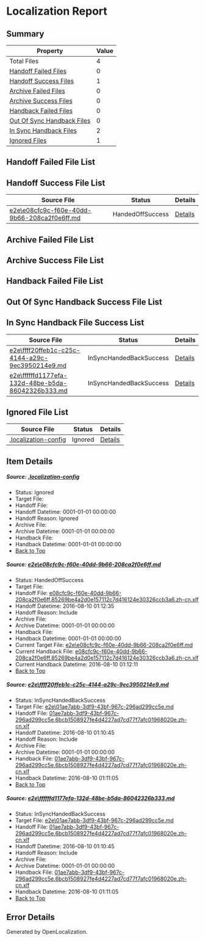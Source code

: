 # <a name='report-top'></a> Localization Report

## Summary
 Property | Value 
 -------- | ----- 
 Total Files | 4
[ Handoff Failed Files ](#handoff-failed-list)| 0
[ Handoff Success Files ](#handoff-success-list)| 1
[ Archive Failed Files ](#archive-failed-list)| 0
[ Archive Success Files ](#archive-success-list)| 0
[ Handback Failed Files ](#handback-failed-list)| 0
[ Out Of Sync Handback Files ](#outofsync-handback-success-list)| 0
[ In Sync Handback Files ](#insync-handback-success-list)| 2
[ Ignored Files ](#ignored-list)| 1

## <a name='handoff-failed-list'></a> Handoff Failed File List

## <a name='handoff-success-list'></a> Handoff Success File List
 Source File | Status | Details 
 ----------- | ------ | ------- 
 [e2e\e08cfc9c-f60e-40dd-9b66-208ca2f0e6ff.md](https://github.com/OpenLocalizationTestOrg/oltest/blob/468bad922387fef959fb675d950f07e419bfc274/e2e/e08cfc9c-f60e-40dd-9b66-208ca2f0e6ff.md) | HandedOffSuccess | [Details](#6e650ce8d27cd9019e69f1e8a37bf9b2bfcf63dd1)

## <a name='archive-failed-list'></a> Archive Failed File List

## <a name='archive-success-list'></a> Archive Success File List

## <a name='handback-failed-list'></a> Handback Failed File List

## <a name='outofsync-handback-success-list'></a> Out Of Sync Handback Success File List

## <a name='insync-handback-success-list'></a> In Sync Handback File Success List
 Source File | Status | Details 
 ----------- | ------ | ------- 
 [e2e\ffff20ffeb1c-c25c-4144-a29c-9ec3950214e9.md](https://github.com/OpenLocalizationTestOrg/oltest/blob/b0c05c697e0e6ed19e531bf514e4655aeb398bab/e2e/ffff20ffeb1c-c25c-4144-a29c-9ec3950214e9.md) | InSyncHandedBackSuccess | [Details](#460330db521bf782be45e66082dae8aa278959362)
 [e2e\ffffffd1177efa-132d-48be-b5da-86042326b333.md](https://github.com/OpenLocalizationTestOrg/oltest/blob/468bad922387fef959fb675d950f07e419bfc274/e2e/ffffffd1177efa-132d-48be-b5da-86042326b333.md) | InSyncHandedBackSuccess | [Details](#460330db521bf782be45e66082dae8aa278959363)

## <a name='ignored-list'></a> Ignored File List
 Source File | Status | Details 
 ----------- | ------ | ------- 
 [.localization-config](https://github.com/OpenLocalizationTestOrg/oltest/blob/468bad922387fef959fb675d950f07e419bfc274/.localization-config) | Ignored | [Details](#3d4f252ac210baf56311d7e97dcc2db10974dbd20)

## Item Details
##### <a name='3d4f252ac210baf56311d7e97dcc2db10974dbd20'></a> Source: [.localization-config](https://github.com/OpenLocalizationTestOrg/oltest/blob/468bad922387fef959fb675d950f07e419bfc274/.localization-config)
* Status: Ignored
* Target File: 
* Handoff File: 
* Handoff Datetime: 0001-01-01 00:00:00
* Handoff Reason: Ignored
* Archive File: 
* Archive Datetime: 0001-01-01 00:00:00
* Handback File: 
* Handback Datetime: 0001-01-01 00:00:00
* [Back to Top](#report-top)

##### <a name='6e650ce8d27cd9019e69f1e8a37bf9b2bfcf63dd1'></a> Source: [e2e\e08cfc9c-f60e-40dd-9b66-208ca2f0e6ff.md](https://github.com/OpenLocalizationTestOrg/oltest/blob/468bad922387fef959fb675d950f07e419bfc274/e2e/e08cfc9c-f60e-40dd-9b66-208ca2f0e6ff.md)
* Status: HandedOffSuccess
* Target File: 
* Handoff File: [e08cfc9c-f60e-40dd-9b66-208ca2f0e6ff.85269be4a2d0e157112c7d416124e30326ccb3a6.zh-cn.xlf](https://github.com/OpenLocalizationTestOrg/olhandoff-e2e/blob/4b5b7f76e83179a6b268f4c347f7d80dbcbb13eb/ol-handoff/OpenLocalizationTestOrg/ol-test-zhcn/ci/ht/e08cfc9c-f60e-40dd-9b66-208ca2f0e6ff.85269be4a2d0e157112c7d416124e30326ccb3a6.zh-cn.xlf)
* Handoff Datetime: 2016-08-10 01:12:35
* Handoff Reason: Include
* Archive File: 
* Archive Datetime: 0001-01-01 00:00:00
* Handback File: 
* Handback Datetime: 0001-01-01 00:00:00
* Current Target File: [e2e\e08cfc9c-f60e-40dd-9b66-208ca2f0e6ff.md](https://github.com/OpenLocalizationTestOrg/ol-test-zhcn/blob/d7c9a9d2bd27c995f15c878f78fdc27bbe087a26/e2e/e08cfc9c-f60e-40dd-9b66-208ca2f0e6ff.md)
* Current Handback File: [e08cfc9c-f60e-40dd-9b66-208ca2f0e6ff.85269be4a2d0e157112c7d416124e30326ccb3a6.zh-cn.xlf](https://github.com/OpenLocalizationTestOrg/olhandback-e2e/blob/077951088730aa6d4a36a222e075fb6832d7f77d/ol-handback/OpenLocalizationTestOrg/ol-test-zhcn/ci/ht/e08cfc9c-f60e-40dd-9b66-208ca2f0e6ff.85269be4a2d0e157112c7d416124e30326ccb3a6.zh-cn.xlf)
* Current Handback Datetime: 2016-08-10 01:12:11
* [Back to Top](#report-top)

##### <a name='460330db521bf782be45e66082dae8aa278959362'></a> Source: [e2e\ffff20ffeb1c-c25c-4144-a29c-9ec3950214e9.md](https://github.com/OpenLocalizationTestOrg/oltest/blob/b0c05c697e0e6ed19e531bf514e4655aeb398bab/e2e/ffff20ffeb1c-c25c-4144-a29c-9ec3950214e9.md)
* Status: InSyncHandedBackSuccess
* Target File: [e2e\01ae7abb-3df9-43bf-967c-296ad299cc5e.md](https://github.com/OpenLocalizationTestOrg/ol-test-zhcn/blob/1b78de0e9b26ba3e868367b71f2c6aa9d76cb8c3/e2e/01ae7abb-3df9-43bf-967c-296ad299cc5e.md)
* Handoff File: [01ae7abb-3df9-43bf-967c-296ad299cc5e.6bcb1508927fe4d4227ad7cd77f7afc01968020e.zh-cn.xlf](https://github.com/OpenLocalizationTestOrg/olhandoff-e2e/blob/2e080368ef3cef21e0bc9769f25fdfa606f42fac/ol-handoff/OpenLocalizationTestOrg/ol-test-zhcn/ci/ht/01ae7abb-3df9-43bf-967c-296ad299cc5e.6bcb1508927fe4d4227ad7cd77f7afc01968020e.zh-cn.xlf)
* Handoff Datetime: 2016-08-10 01:10:45
* Handoff Reason: Include
* Archive File: 
* Archive Datetime: 0001-01-01 00:00:00
* Handback File: [01ae7abb-3df9-43bf-967c-296ad299cc5e.6bcb1508927fe4d4227ad7cd77f7afc01968020e.zh-cn.xlf](https://github.com/OpenLocalizationTestOrg/olhandback-e2e/blob/ff6bca834fc6f25e6f36096eb5bc6cac81d86df6/ol-handback/OpenLocalizationTestOrg/ol-test-zhcn/ci/ht/01ae7abb-3df9-43bf-967c-296ad299cc5e.6bcb1508927fe4d4227ad7cd77f7afc01968020e.zh-cn.xlf)
* Handback Datetime: 2016-08-10 01:11:05
* [Back to Top](#report-top)

##### <a name='460330db521bf782be45e66082dae8aa278959363'></a> Source: [e2e\ffffffd1177efa-132d-48be-b5da-86042326b333.md](https://github.com/OpenLocalizationTestOrg/oltest/blob/468bad922387fef959fb675d950f07e419bfc274/e2e/ffffffd1177efa-132d-48be-b5da-86042326b333.md)
* Status: InSyncHandedBackSuccess
* Target File: [e2e\01ae7abb-3df9-43bf-967c-296ad299cc5e.md](https://github.com/OpenLocalizationTestOrg/ol-test-zhcn/blob/1b78de0e9b26ba3e868367b71f2c6aa9d76cb8c3/e2e/01ae7abb-3df9-43bf-967c-296ad299cc5e.md)
* Handoff File: [01ae7abb-3df9-43bf-967c-296ad299cc5e.6bcb1508927fe4d4227ad7cd77f7afc01968020e.zh-cn.xlf](https://github.com/OpenLocalizationTestOrg/olhandoff-e2e/blob/2e080368ef3cef21e0bc9769f25fdfa606f42fac/ol-handoff/OpenLocalizationTestOrg/ol-test-zhcn/ci/ht/01ae7abb-3df9-43bf-967c-296ad299cc5e.6bcb1508927fe4d4227ad7cd77f7afc01968020e.zh-cn.xlf)
* Handoff Datetime: 2016-08-10 01:10:45
* Handoff Reason: Include
* Archive File: 
* Archive Datetime: 0001-01-01 00:00:00
* Handback File: [01ae7abb-3df9-43bf-967c-296ad299cc5e.6bcb1508927fe4d4227ad7cd77f7afc01968020e.zh-cn.xlf](https://github.com/OpenLocalizationTestOrg/olhandback-e2e/blob/ff6bca834fc6f25e6f36096eb5bc6cac81d86df6/ol-handback/OpenLocalizationTestOrg/ol-test-zhcn/ci/ht/01ae7abb-3df9-43bf-967c-296ad299cc5e.6bcb1508927fe4d4227ad7cd77f7afc01968020e.zh-cn.xlf)
* Handback Datetime: 2016-08-10 01:11:05
* [Back to Top](#report-top)


## Error Details

Generated by OpenLocalization.
